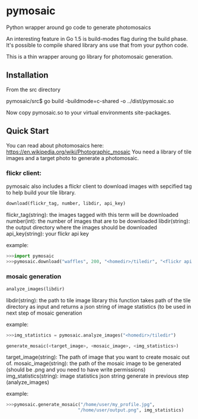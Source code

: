 # pymosaic
Python wrapper around go code to generate photomosaics

An interesting feature in Go 1.5 is build-modes flag during the build phase. It's possible to compile shared library
ans use that from your python code.

This is a thin wrapper aroung go library for photomosaic generation.

## Installation
From the src directory

pymosaic/src$ go build -buildmode=c-shared -o ../dist/pymosaic.so 

Now copy pymosaic.so to your virtual environments site-packages.

## Quick Start
You can read about photomosaics here:
https://en.wikipedia.org/wiki/Photographic_mosaic
You need a library of tile images and a target photo to generate a photomosaic.

### flickr client:
pymosaic also includes a flickr client to download images with sepcified tag to help build your tile library.
```python
download(flickr_tag, number, libdir, api_key)
```
flickr_tag(string): the images tagged with this term will be downloaded
number(int): the number of images that are to be downloaded
libdir(string): the output directory where the images should be downloaded
api_key(string): your flickr api key

example: 
```python
>>>import pymosaic
>>>pymosaic.download("waffles", 200, "<homedir>/tiledir", "<flickr api key>")
```
### mosaic generation
```python
analyze_images(libdir)
```
libdir(string): the path to tile image library
this function takes path of the tile directory as input and returns a json string of image statistics
(to be used in next step of mosaic generation

example:
```python
>>>img_statistics = pymosaic.analyze_images("<homedir>/tiledir")
```
```python
generate_mosaic(<target_image>, <mosaic_image>, <img_statistics>)
```
target_image(string): The path of image that you want to create mosaic out of.
mosaic_image(string): the path of the mosaic image to be generated (should be .png and you need to have write permissions)
img_statistics(string): image statistics json string generate in previous step (analyze_images)

example:
```python
>>>pymosaic.generate_mosaic("/home/user/my_profile.jpg",
                           "/home/user/output.png", img_statistics)
```
